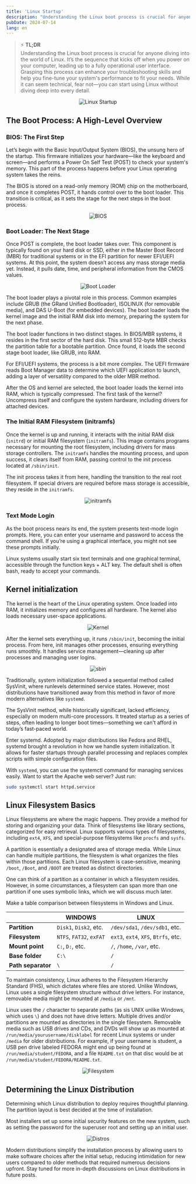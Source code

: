 ```yaml
---
title: 'Linux Startup'
description: "Understanding the Linux boot process is crucial for anyone diving into the world of Linux. It’s the sequence that kicks off when you power on your computer, leading up to a fully operational user interface. Grasping this process can enhance your troubleshooting skills and help you fine-tune your system's performance to fit your needs. While it can seem technical, fear not—you can start using Linux without diving deep into every detail."
pubDate: 2024-07-14
lang: en
---
```


> ⚡️ **TL;DR**  
> Understanding the Linux boot process is crucial for anyone diving into the world of Linux. It’s the sequence that kicks off when you power on your computer, leading up to a fully operational user interface. Grasping this process can enhance your troubleshooting skills and help you fine-tune your system's performance to fit your needs. While it can seem technical, fear not—you can start using Linux without diving deep into every detail.

<div align="center">
  <img src="/img/2024-07-14/TheBootProcess.png" alt="Linux Startup">
</div>

## The Boot Process: A High-Level Overview

### BIOS: The First Step

Let’s begin with the Basic Input/Output System (BIOS), the unsung hero of the startup. This firmware initializes your hardware—like the keyboard and screen—and performs a Power On Self Test (POST) to check your system's memory. This part of the process happens before your Linux operating system takes the reins.

The BIOS is stored on a read-only memory (ROM) chip on the motherboard, and once it completes POST, it hands control over to the boot loader. This transition is critical, as it sets the stage for the next steps in the boot process.

<div align="center">
  <img src="/img/2024-07-14/bios.png" alt="BIOS">
</div>

### Boot Loader: The Next Stage

Once POST is complete, the boot loader takes over. This component is typically found on your hard disk or SSD, either in the Master Boot Record (MBR) for traditional systems or in the EFI partition for newer EFI/UEFI systems. At this point, the system doesn’t access any mass storage media yet. Instead, it pulls date, time, and peripheral information from the CMOS values.

<div align="center">
  <img src="/img/2024-07-14/mbr.png" alt="Boot Loader">
</div>

The boot loader plays a pivotal role in this process. Common examples include GRUB (the GRand Unified Bootloader), ISOLINUX (for removable media), and DAS U-Boot (for embedded devices). The boot loader loads the kernel image and the initial RAM disk into memory, preparing the system for the next phase.

The boot loader functions in two distinct stages. In BIOS/MBR systems, it resides in the first sector of the hard disk. This small 512-byte MBR checks the partition table for a bootable partition. Once found, it loads the second stage boot loader, like GRUB, into RAM.

For EFI/UEFI systems, the process is a bit more complex. The UEFI firmware reads Boot Manager data to determine which UEFI application to launch, adding a layer of versatility compared to the older MBR method.

After the OS and kernel are selected, the boot loader loads the kernel into RAM, which is typically compressed. The first task of the kernel? Uncompress itself and configure the system hardware, including drivers for attached devices.

### The Initial RAM Filesystem (initramfs)

Once the kernel is up and running, it interacts with the initial RAM disk (`initrd`) or initial RAM filesystem (`initramfs`). This image contains programs necessary for mounting the root filesystem, including drivers for mass storage controllers. The `initramfs` handles the mounting process, and upon success, it clears itself from RAM, passing control to the init process located at `/sbin/init`.

The init process takes it from here, handling the transition to the real root filesystem. If special drivers are required before mass storage is accessible, they reside in the `initramfs`.

<div align="center">
  <img src="/img/2024-07-14/initramfs.png" alt="initramfs">
</div>

### Text Mode Login

As the boot process nears its end, the system presents text-mode login prompts. Here, you can enter your username and password to access the command shell. If you’re using a graphical interface, you might not see these prompts initially.

Linux systems usually start six text terminals and one graphical terminal, accessible through the function keys + ALT key. The default shell is often bash, ready to accept your commands.

## Kernel initialization

The kernel is the heart of the Linux operating system. Once loaded into RAM, it initializes memory and configures all hardware. The kernel also loads necessary user-space applications.

<div align="center">
  <img src="/img/2024-07-14/kernel.png" alt="Kernel">
</div>

After the kernel sets everything up, it runs `/sbin/init`, becoming the initial process. From here, init manages other processes, ensuring everything runs smoothly. It handles service management—cleaning up after processes and managing user logins.

<div align="center">
  <img src="/img/2024-07-14/sbin.png" alt="sbin">
</div>

Traditionally, system initialization followed a sequential method called SysVinit, where runlevels determined service states. However, most distributions have transitioned away from this method in favor of more modern alternatives like `systemd`.

The SysVinit method, while historically significant, lacked efficiency, especially on modern multi-core processors. It treated startup as a series of steps, often leading to longer boot times—something we can't afford in today’s fast-paced world.

Enter systemd. Adopted by major distributions like Fedora and RHEL, systemd brought a revolution in how we handle system initialization. It allows for faster startups through parallel processing and replaces complex scripts with simple configuration files.

With `systemd`, you can use the systemctl command for managing services easily. Want to start the Apache web server? Just run:

```bash
sudo systemctl start httpd.service
```

## Linux Filesystem Basics

Linux filesystems are where the magic happens. They provide a method for storing and organizing your data. Think of filesystems like library sections, categorized for easy retrieval. Linux supports various types of filesystems, including `ext4`, `XFS`, and special-purpose filesystems like `procfs` and `sysfs`.

A partition is essentially a designated area of storage media. While Linux can handle multiple partitions, the filesystem is what organizes the files within those partitions. Each Linux filesystem is case-sensitive, meaning `/boot`, `/Boot`, and `/BOOT` are treated as distinct directories.

One can think of a partition as a container in which a filesystem resides. However, in some circumstances, a filesystem can span more than one partition if one uses symbolic links, which we will discuss much later.

Make a table comparison between filesystems in Windows and Linux.

|                    | WINDOWS                  | LINUX                                |
| ------------------ | ------------------------ | ------------------------------------ |
| **Partition**      | `Disk1`, `Disk2`, etc.   | `/dev/sda1`, `/dev/sdb1`, etc.       |
| **Filesystem**     | `NTFS`, `FAT32`, `exFAT` | `ext3`, `ext4`, `XFS`, `Btrfs`, etc. |
| **Mount point**    | `C:`, `D:`, etc.         | `/`, `/home`, `/var`, etc.           |
| **Base folder**    | `C:\`                    | `/`                                  |
| **Path separator** | `\`                      | `/`                                  |

To maintain consistency, Linux adheres to the Filesystem Hierarchy Standard (FHS), which dictates where files are stored. Unlike Windows, Linux uses a single filesystem structure without drive letters. For instance, removable media might be mounted at `/media` or `/mnt`.

Linux uses the `/` character to separate paths (as sis UNIX unlike Windows, which uses `\`) and does not have drive letters. Multiple drives and/or partitions are mounted as directories in the single filesystem. Removable media such as USB drives and CDs, and DVDs will show up as mounted at `/run/media/yourusername/disklabel` for recent Linux systems or under `/media` for older distributions. For example, if your username is student, a USB pen drive labeled FEDORA might end up being found at `/run/media/student/FEDORA`, and a file `README.txt` on that disc would be at `/run/media/student/FEDORA/README.txt`.

<div align="center">
  <img src="/img/2024-07-14/dirtree.jpg" alt="Filesystem">
</div>

## Determining the Linux Distribution

Determining which Linux distribution to deploy requires thoughtful planning. The partition layout is best decided at the time of installation.

Most installers set up some initial security features on the new system, such as setting the password for the superuser root and setting up an initial user.

<div align="center">
  <img src="/img/2024-07-14/choose-distros.png" alt="Distros">
</div>

Modern distributions simplify the installation process by allowing users to make software choices after the initial setup, reducing intimidation for new users compared to older methods that required numerous decisions upfront. Stay tuned for more in-depth discussions on Linux distributions in future posts.
